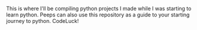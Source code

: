 This is where I'll be compiling python projects I made while I was starting to learn python. Peeps can also use this repository as a guide to your starting journey to python. CodeLuck!
